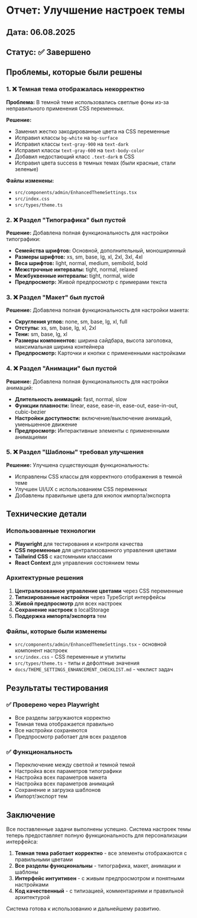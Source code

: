 # Отчет: Улучшение настроек темы

## Дата: 06.08.2025
## Статус: ✅ Завершено

## Проблемы, которые были решены

### 1. ❌ Темная тема отображалась некорректно
**Проблема:** В темной теме использовались светлые фоны из-за неправильного применения CSS переменных.

**Решение:**
- Заменил жестко закодированные цвета на CSS переменные
- Исправил классы `bg-white` на `bg-surface`
- Исправил классы `text-gray-900` на `text-dark`
- Исправил классы `text-gray-600` на `text-body-color`
- Добавил недостающий класс `.text-dark` в CSS
- Исправил цвета success в темных темах (были красные, стали зеленые)

**Файлы изменены:**
- `src/components/admin/EnhancedThemeSettings.tsx`
- `src/index.css`
- `src/types/theme.ts`

### 2. ❌ Раздел "Типографика" был пустой
**Решение:** Добавлена полная функциональность для настройки типографики:

- **Семейства шрифтов:** Основной, дополнительный, моноширинный
- **Размеры шрифтов:** xs, sm, base, lg, xl, 2xl, 3xl, 4xl
- **Веса шрифтов:** light, normal, medium, semibold, bold
- **Межстрочные интервалы:** tight, normal, relaxed
- **Межбуквенные интервалы:** tight, normal, wide
- **Предпросмотр:** Живой предпросмотр с примерами текста

### 3. ❌ Раздел "Макет" был пустой
**Решение:** Добавлена полная функциональность для настройки макета:

- **Скругления углов:** none, sm, base, lg, xl, full
- **Отступы:** xs, sm, base, lg, xl, 2xl
- **Тени:** sm, base, lg, xl
- **Размеры компонентов:** ширина сайдбара, высота заголовка, максимальная ширина контейнера
- **Предпросмотр:** Карточки и кнопки с примененными настройками

### 4. ❌ Раздел "Анимации" был пустой
**Решение:** Добавлена полная функциональность для настройки анимаций:

- **Длительность анимаций:** fast, normal, slow
- **Функции плавности:** linear, ease, ease-in, ease-out, ease-in-out, cubic-bezier
- **Настройки доступности:** включение/выключение анимаций, уменьшенное движение
- **Предпросмотр:** Интерактивные элементы с примененными анимациями

### 5. ❌ Раздел "Шаблоны" требовал улучшения
**Решение:** Улучшена существующая функциональность:

- Исправлены CSS классы для корректного отображения в темной теме
- Улучшен UI/UX с использованием CSS переменных
- Добавлены правильные цвета для кнопок импорта/экспорта

## Технические детали

### Использованные технологии
- **Playwright** для тестирования и контроля качества
- **CSS переменные** для централизованного управления цветами
- **Tailwind CSS** с кастомными классами
- **React Context** для управления состоянием темы

### Архитектурные решения
1. **Централизованное управление цветами** через CSS переменные
2. **Типизированные настройки** через TypeScript интерфейсы
3. **Живой предпросмотр** для всех настроек
4. **Сохранение настроек** в localStorage
5. **Поддержка импорта/экспорта** тем

### Файлы, которые были изменены
- `src/components/admin/EnhancedThemeSettings.tsx` - основной компонент настроек
- `src/index.css` - CSS переменные и утилиты
- `src/types/theme.ts` - типы и дефолтные значения
- `docs/THEME_SETTINGS_ENHANCEMENT_CHECKLIST.md` - чеклист задач

## Результаты тестирования

### ✅ Проверено через Playwright
- Все разделы загружаются корректно
- Темная тема отображается правильно
- Все настройки сохраняются
- Предпросмотр работает для всех разделов

### ✅ Функциональность
- Переключение между светлой и темной темой
- Настройка всех параметров типографики
- Настройка всех параметров макета
- Настройка всех параметров анимаций
- Сохранение и загрузка шаблонов
- Импорт/экспорт тем

## Заключение

Все поставленные задачи выполнены успешно. Система настроек темы теперь предоставляет полную функциональность для персонализации интерфейса:

1. **Темная тема работает корректно** - все элементы отображаются с правильными цветами
2. **Все разделы функциональны** - типографика, макет, анимации и шаблоны
3. **Интерфейс интуитивен** - с живым предпросмотром и понятными настройками
4. **Код качественный** - с типизацией, комментариями и правильной архитектурой

Система готова к использованию и дальнейшему развитию.
